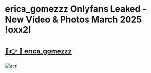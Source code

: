 # erica_gomezzz Onlyfans Leaked - New Video & Photos March 2025 !oxx2l

# <h2><a href="https://mk75nr.iuczelnia.edu.pl?title=erica_gomezzz&ref=oxx2l">🔗👉 🔴 erica_gomezzz</a></h2>

[![acn](https://github.com/user-attachments/assets/0f9c940e-d8b0-45ae-aac7-cd30a18b3e1c)](https://mk75nr.iuczelnia.edu.pl?title=erica_gomezzz&ref=oxx2l)

